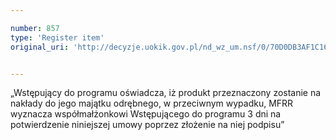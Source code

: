 ```yaml
---

number: 857
type: 'Register item'
original_uri: 'http://decyzje.uokik.gov.pl/nd_wz_um.nsf/0/70D0DB3AF1C1628DC12572DD00329705?OpenDocument'


---
```


„Wstępujący do programu oświadcza, iż produkt przeznaczony zostanie na nakłady do jego majątku odrębnego, w przeciwnym wypadku, MFRR wyznacza współmałżonkowi Wstępującego do programu 3 dni na potwierdzenie niniejszej umowy poprzez złożenie na niej podpisu”
